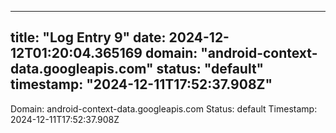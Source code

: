 
---
title: "Log Entry 9"
date: 2024-12-12T01:20:04.365169
domain: "android-context-data.googleapis.com"
status: "default"
timestamp: "2024-12-11T17:52:37.908Z"
---

Domain: android-context-data.googleapis.com
Status: default
Timestamp: 2024-12-11T17:52:37.908Z
